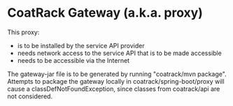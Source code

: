 # CoatRack Gateway (a.k.a. proxy)

This proxy:

* is to be installed by the service API provider
* needs network access to the service API that is to be made accessible 
* needs to be accessible via the Internet

The gateway-jar file is to be generated by running "coatrack/mvn package". 
Attempts to package the gateway locally in coatrack/spring-boot/proxy will
cause a classDefNotFoundException, since classes from coatrack/api are not 
considered.